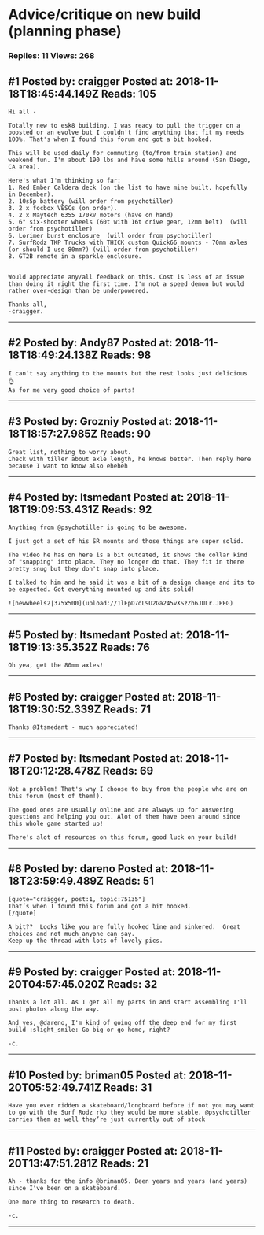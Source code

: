 # Advice/critique on new build (planning phase)

### Replies: 11 Views: 268

## \#1 Posted by: craigger Posted at: 2018-11-18T18:45:44.149Z Reads: 105

```
Hi all -

Totally new to esk8 building. I was ready to pull the trigger on a boosted or an evolve but I couldn't find anything that fit my needs 100%. That's when I found this forum and got a bit hooked.

This will be used daily for commuting (to/from train station) and weekend fun. I'm about 190 lbs and have some hills around (San Diego, CA area).

Here's what I'm thinking so far:
1. Red Ember Caldera deck (on the list to have mine built, hopefully in December).
2. 10s5p battery (will order from psychotiller)
3. 2 x focbox VESCs (on order).
4. 2 x Maytech 6355 170kV motors (have on hand)
5. 6" six-shooter wheels (60t with 16t drive gear, 12mm belt)  (will order from psychotiller)
6. Lorimer burst enclosure  (will order from psychotiller)
7. SurfRodz TKP Trucks with THICK custom Quick66 mounts - 70mm axles (or should I use 80mm?) (will order from psychotiller)
8. GT2B remote in a sparkle enclosure.


Would appreciate any/all feedback on this. Cost is less of an issue than doing it right the first time. I'm not a speed demon but would rather over-design than be underpowered.

Thanks all,
-craigger.
```

---
## \#2 Posted by: Andy87 Posted at: 2018-11-18T18:49:24.138Z Reads: 98

```
I can’t say anything to the mounts but the rest looks just delicious 👌 
As for me very good choice of parts!
```

---
## \#3 Posted by: Grozniy Posted at: 2018-11-18T18:57:27.985Z Reads: 90

```
Great list, nothing to worry about.
Check with tiller about axle length, he knows better. Then reply here because I want to know also eheheh
```

---
## \#4 Posted by: Itsmedant Posted at: 2018-11-18T19:09:53.431Z Reads: 92

```
Anything from @psychotiller is going to be awesome.

I just got a set of his SR mounts and those things are super solid.

The video he has on here is a bit outdated, it shows the collar kind of "snapping" into place. They no longer do that. They fit in there pretty snug but they don't snap into place.

I talked to him and he said it was a bit of a design change and its to be expected. Got everything mounted up and its solid!

![newwheels2|375x500](upload://1lEpD7dL9U2Ga245vXSzZh6JULr.JPEG)
```

---
## \#5 Posted by: Itsmedant Posted at: 2018-11-18T19:13:35.352Z Reads: 76

```
Oh yea, get the 80mm axles!
```

---
## \#6 Posted by: craigger Posted at: 2018-11-18T19:30:52.339Z Reads: 71

```
Thanks @Itsmedant - much appreciated!
```

---
## \#7 Posted by: Itsmedant Posted at: 2018-11-18T20:12:28.478Z Reads: 69

```
Not a problem! That's why I choose to buy from the people who are on this forum (most of them!).

The good ones are usually online and are always up for answering questions and helping you out. Alot of them have been around since this whole game started up!

There's alot of resources on this forum, good luck on your build!
```

---
## \#8 Posted by: dareno Posted at: 2018-11-18T23:59:49.489Z Reads: 51

```
[quote="craigger, post:1, topic:75135"]
That’s when I found this forum and got a bit hooked.
[/quote]

A bit??  Looks like you are fully hooked line and sinkered.  Great choices and not much anyone can say.
Keep up the thread with lots of lovely pics.
```

---
## \#9 Posted by: craigger Posted at: 2018-11-20T04:57:45.020Z Reads: 32

```
Thanks a lot all. As I get all my parts in and start assembling I'll post photos along the way. 

And yes, @dareno, I'm kind of going off the deep end for my first build :slight_smile: Go big or go home, right?

-c.
```

---
## \#10 Posted by: briman05 Posted at: 2018-11-20T05:52:49.741Z Reads: 31

```
Have you ever ridden a skateboard/longboard before if not you may want to go with the Surf Rodz rkp they would be more stable. @psychotiller carries them as well they’re just currently out of stock
```

---
## \#11 Posted by: craigger Posted at: 2018-11-20T13:47:51.281Z Reads: 21

```
Ah - thanks for the info @briman05. Been years and years (and years) since I've been on a skateboard. 

One more thing to research to death.

-c.
```

---
